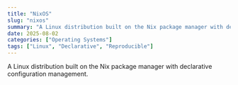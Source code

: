```yaml
---
title: "NixOS"
slug: "nixos"
summary: "A Linux distribution built on the Nix package manager with declarative configuration management."
date: 2025-08-02
categories: ["Operating Systems"]
tags: ["Linux", "Declarative", "Reproducible"]
---
```


A Linux distribution built on the Nix package manager with declarative configuration management.
